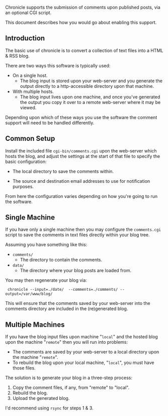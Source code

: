 
Chronicle supports the submission of comments upon published posts, via an optional CGI script.

This document describes how you would go about enabling this support.


Introduction
------------

The basic use of chronicle is to convert a collection of text files
into a HTML & RSS blog.

There are two ways this software is typically used:

* On a single host.
   * The blog input is stored upon your web-server and you generate the output directly to a http-accessible directory upon that machine.
* With multiple hosts.
  *  The blog input lives upon one machine, and once you've generated the output you copy it over to a remote web-server where it may be viewed.

Depending upon which of these ways you use the software the comment support will need to be handled differently.



Common Setup
------------

Install the included file `cgi-bin/comments.cgi` upon the web-server which hosts the blog, and adjust the settings at the start of that file to specify the basic configuration:

* The local directory to save the comments within.

* The source and destination email addresses to use for notification purposes.

From here the configuration varies depending on how you're going to run the software.


Single Machine
--------------

If you have only a single machine then you may configure the `comments.cgi` script to save the comments in text files directly within your blog tree.

Assuming you have something like this:

* `comments/`
   * The directory to contain the comments.
* `data/`
   * The directory where your blog posts are loaded from.

You may then regenerate your blog via:

     chronicle --input=./date/  --comments=./comments/ --output=/var/www/blog/

This will ensure that the comments saved by your web-server into the
comments directory are included in the (re)generated blog.



Multiple Machines
-----------------

If you have the blog input files upon machine "`local`" and the hosted blog upon the machine "`remote`" then you will run into problems:

* The comments are saved by your web-server to a local directory upon the machine "`remote`".
* To rebuild the blog upon your local machine, "`local`", you must have those files.

The solution is to generate your blog in a three-step process:

1. Copy the comment files, if any, from "remote" to "local".
2. Rebuild the blog.
3. Upload the generated blog.

I'd recommend using `rsync` for steps 1 & 3.

